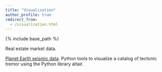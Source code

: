 ```yaml
---
title: "Visualization"
author_profile: true
redirect_from:
  - /visualization.html
---
```


{% include base_path %}

<!-- Leave two spaces at the end -->

Real estate market data.

[Planet Earth seismic data](https://github.com/ArianeDucellier/visu_eq_catalog). Python tools to visualize a catalog of tectonic tremor using the Python library altair.
